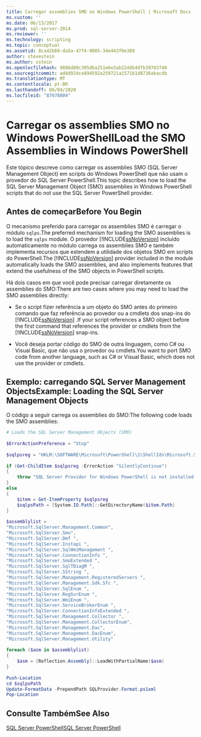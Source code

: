 ```yaml
---
title: Carregar assemblies SMO no Windows PowerShell | Microsoft Docs
ms.custom: ''
ms.date: 06/13/2017
ms.prod: sql-server-2014
ms.reviewer: ''
ms.technology: scripting
ms.topic: conceptual
ms.assetid: 8ca42b69-da5a-47f4-9085-34e443f0e389
author: stevestein
ms.author: sstein
ms.openlocfilehash: 9886d80c305dba251e6e3ab22ddb4dfb39783748
ms.sourcegitcommit: ad4d92dce894592a259721a1571b1d8736abacdb
ms.translationtype: MT
ms.contentlocale: pt-BR
ms.lasthandoff: 08/04/2020
ms.locfileid: "87678804"
---
```

# <a name="load-the-smo-assemblies-in-windows-powershell"></a><span data-ttu-id="6f598-102">Carregar os assemblies SMO no Windows PowerShell</span><span class="sxs-lookup"><span data-stu-id="6f598-102">Load the SMO Assemblies in Windows PowerShell</span></span>
  <span data-ttu-id="6f598-103">Este tópico descreve como carregar os assemblies SMO (SQL Server Management Object) em scripts do Windows PowerShell que não usam o provedor do SQL Server PowerShell.</span><span class="sxs-lookup"><span data-stu-id="6f598-103">This topic describes how to load the SQL Server Management Object (SMO) assemblies in Windows PowerShell scripts that do not use the SQL Server PowerShell provider.</span></span>  
  
## <a name="before-you-begin"></a><span data-ttu-id="6f598-104">Antes de começar</span><span class="sxs-lookup"><span data-stu-id="6f598-104">Before You Begin</span></span>  
 <span data-ttu-id="6f598-105">O mecanismo preferido para carregar os assemblies SMO é carregar o módulo `sqlps`.</span><span class="sxs-lookup"><span data-stu-id="6f598-105">The preferred mechanism for loading the SMO assemblies is to load the `sqlps` module.</span></span> <span data-ttu-id="6f598-106">O provedor [!INCLUDE[ssNoVersion](../includes/ssnoversion-md.md)] incluído automaticamente no módulo carrega os assemblies SMO e também implementa recursos que estendem a utilidade dos objetos SMO em scripts do PowerShell.</span><span class="sxs-lookup"><span data-stu-id="6f598-106">The [!INCLUDE[ssNoVersion](../includes/ssnoversion-md.md)] provider included in the module automatically loads the SMO assemblies, and also implements features that extend the usefulness of the SMO objects in PowerShell scripts.</span></span>  
  
 <span data-ttu-id="6f598-107">Há dois casos em que você pode precisar carregar diretamente os assemblies do SMO:</span><span class="sxs-lookup"><span data-stu-id="6f598-107">There are two cases where you may need to load the SMO assemblies directly:</span></span>  
  
-   <span data-ttu-id="6f598-108">Se o script fizer referência a um objeto do SMO antes do primeiro comando que faz referência ao provedor ou a cmdlets dos snap-ins do [!INCLUDE[ssNoVersion](../includes/ssnoversion-md.md)] .</span><span class="sxs-lookup"><span data-stu-id="6f598-108">If your script references a SMO object before the first command that references the provider or cmdlets from the [!INCLUDE[ssNoVersion](../includes/ssnoversion-md.md)] snap-ins.</span></span>  
  
-   <span data-ttu-id="6f598-109">Você deseja portar código do SMO de outra linguagem, como C# ou Visual Basic, que não usa o provedor ou cmdlets.</span><span class="sxs-lookup"><span data-stu-id="6f598-109">You want to port SMO code from another language, such as C# or Visual Basic, which does not use the provider or cmdlets.</span></span>  
  
## <a name="example-loading-the-sql-server-management-objects"></a><span data-ttu-id="6f598-110">Exemplo: carregando SQL Server Management Objects</span><span class="sxs-lookup"><span data-stu-id="6f598-110">Example: Loading the SQL Server Management Objects</span></span>  
 <span data-ttu-id="6f598-111">O código a seguir carrega os assemblies do SMO:</span><span class="sxs-lookup"><span data-stu-id="6f598-111">The following code loads the SMO assemblies:</span></span>  
  
```powershell
# Loads the SQL Server Management Objects (SMO)  
  
$ErrorActionPreference = "Stop"  
  
$sqlpsreg = "HKLM:\SOFTWARE\Microsoft\PowerShell\1\ShellIds\Microsoft.SqlServer.Management.PowerShell.sqlps"  
  
if (Get-ChildItem $sqlpsreg -ErrorAction "SilentlyContinue")  
{  
    throw "SQL Server Provider for Windows PowerShell is not installed."  
}  
else  
{  
    $item = Get-ItemProperty $sqlpsreg  
    $sqlpsPath = [System.IO.Path]::GetDirectoryName($item.Path)  
}  
  
$assemblylist =   
"Microsoft.SqlServer.Management.Common",  
"Microsoft.SqlServer.Smo",  
"Microsoft.SqlServer.Dmf ",  
"Microsoft.SqlServer.Instapi ",  
"Microsoft.SqlServer.SqlWmiManagement ",  
"Microsoft.SqlServer.ConnectionInfo ",  
"Microsoft.SqlServer.SmoExtended ",  
"Microsoft.SqlServer.SqlTDiagM ",  
"Microsoft.SqlServer.SString ",  
"Microsoft.SqlServer.Management.RegisteredServers ",  
"Microsoft.SqlServer.Management.Sdk.Sfc ",  
"Microsoft.SqlServer.SqlEnum ",  
"Microsoft.SqlServer.RegSvrEnum ",  
"Microsoft.SqlServer.WmiEnum ",  
"Microsoft.SqlServer.ServiceBrokerEnum ",  
"Microsoft.SqlServer.ConnectionInfoExtended ",  
"Microsoft.SqlServer.Management.Collector ",  
"Microsoft.SqlServer.Management.CollectorEnum",  
"Microsoft.SqlServer.Management.Dac",  
"Microsoft.SqlServer.Management.DacEnum",  
"Microsoft.SqlServer.Management.Utility"  
  
foreach ($asm in $assemblylist)  
{  
    $asm = [Reflection.Assembly]::LoadWithPartialName($asm)  
}  
  
Push-Location  
cd $sqlpsPath  
Update-FormatData -PrependPath SQLProvider.Format.ps1xml
Pop-Location  
```  
  
## <a name="see-also"></a><span data-ttu-id="6f598-112">Consulte Também</span><span class="sxs-lookup"><span data-stu-id="6f598-112">See Also</span></span>  
 [<span data-ttu-id="6f598-113">SQL Server PowerShell</span><span class="sxs-lookup"><span data-stu-id="6f598-113">SQL Server PowerShell</span></span>](sql-server-powershell.md)  
